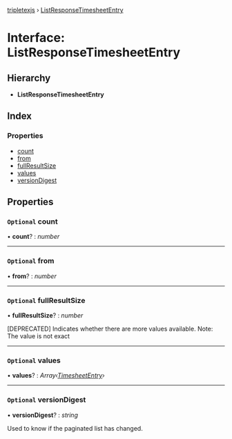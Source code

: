 [tripletexjs](../README.md) › [ListResponseTimesheetEntry](listresponsetimesheetentry.md)

# Interface: ListResponseTimesheetEntry

## Hierarchy

* **ListResponseTimesheetEntry**

## Index

### Properties

* [count](listresponsetimesheetentry.md#optional-count)
* [from](listresponsetimesheetentry.md#optional-from)
* [fullResultSize](listresponsetimesheetentry.md#optional-fullresultsize)
* [values](listresponsetimesheetentry.md#optional-values)
* [versionDigest](listresponsetimesheetentry.md#optional-versiondigest)

## Properties

### `Optional` count

• **count**? : *number*

___

### `Optional` from

• **from**? : *number*

___

### `Optional` fullResultSize

• **fullResultSize**? : *number*

[DEPRECATED] Indicates whether there are more values available. Note: The value is not exact

___

### `Optional` values

• **values**? : *Array‹[TimesheetEntry](timesheetentry.md)›*

___

### `Optional` versionDigest

• **versionDigest**? : *string*

Used to know if the paginated list has changed.
